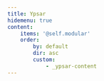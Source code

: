 ```yaml
---
title: Ypsar
hidemenu: true
content:
    items: '@self.modular'
    order:
        by: default
        dir: asc
        custom:
            - _ypsar-content
---
```


